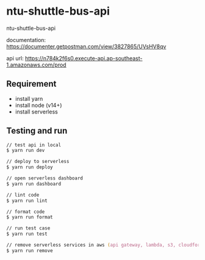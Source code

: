 # ntu-shuttle-bus-api

ntu-shuttle-bus-api

documentation: <https://documenter.getpostman.com/view/3827865/UVsHV8qv>

api url: <https://n784k2f6s0.execute-api.ap-southeast-1.amazonaws.com/prod>

## Requirement

- install yarn
- install node (v14+)
- install serverless

## Testing and run

```zsh
// test api in local
$ yarn run dev

// deploy to serverless
$ yarn run deploy

// open serverless dashboard
$ yarn run dashboard

// lint code
$ yarn run lint

// format code
$ yarn run format

// run test case
$ yarn run test

// remove serverless services in aws (api gateway, lambda, s3, cloudformation)
$ yarn run remove
```

